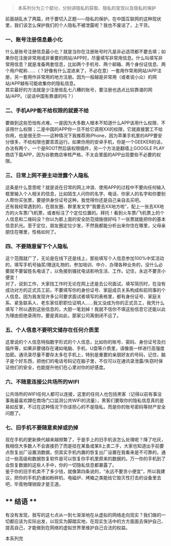 [TITLE]: 隐私不私(三)
[TAGS]: 技术

> 本系列分为三个部分，分别讲隐私的获取、隐私的变现以及隐私的保护

前面胡乱水了两篇，终于要切入正题——隐私的保护。在中国互联网的这种现状里，我们该怎么保护我们的个人隐私不被泄露呢？我也不废话了，上干货。

### 一、账号注册信息最小化
什么是账号注册信息最小化？就是当你在注册账号时凡是非必选项都不要去填；如果你在注册非常用或非重要的网站/APP时，尽量填写非常用信息。什么叫填写非常用信息？就是准备两套信息，比如两个手机号、两个邮箱、两个身份证信息、两个用户昵称……（？好像有什么混进来了，不必在意）一套用作常用网站/APP注册，另一套用作非常用的地方注册。因为一般越是非常用（或者说小众）的网站/APP越有可能收集你的隐私信息。  
其实最好的方法就是少注册些乱七八糟的账号，要注册也选点比较靠谱的网站/APP。（说话中国有靠谱的吗？）


### 二、手机APP能不给权限的就要不给
要做到这些恐怕有点难，一是因为大多数人根本不知道什么APP该用什么权限、不该用什么权限；二是中国的APP你一旦不给它调用XX的权限，它就直接罢工不给你用，也是很无奈——这种情况下我推荐用iPhone，因为苹果手机里的APP要安分很多，不给权限也要乖乖运行。如果你用的安卓手机，你是一个GEEKER的话，办法有两个，一个是ROOT然后装权限插件，另一个方法是翻墙上GOOGLE PLAY商店下载APP，因为谷歌商店审核严格，不太会里面的APP出现要些不必要的权限。

### 三、日常上网不要主动泄露个人隐私
这条是什么意思呢？就是说在日常的网上冲浪、使用APP的过程中不要向任何输入框里输入个人相关的信息，比如陌生人问你的名字、电话、你家人的名字和你要别人帮你买张票，要提供身份证号这种。我觉得你还是自己亲自去买吧。  
还有我经常遇到的，在朋友圈、群里发文字“我要去XX地方啦”，配上一张去XX地方的火车票/飞机票，或者标注了个定位位置的。拜托！看到火车票/飞机票上的个人信息和二维码没？你以为那上面的安全防范措施很好吗？一张票就能把你的基本信息扒光。至于定位，朋友圈定位少发，不然我都能分析出来你住在哪里，父母亲朋住在哪里，性格如何了。

### 四、不要随意留下个人隐私
这个范围就广了，无论是在线下还是线上，那些填写个人信息参加100%中奖活动的，填写手机号抽奖/赠送礼物的，参加培训、中介、办理各种业务的，没什么必要就不要留姓名电话了，以免接到骚扰电话影响生活、工作。记住，永远不要贪小便宜！  
对了，说到工作，大家找工作时无论在网上还是去公司面试，填写简历时，在没有成功对方的正式员工前，不要填写你的身份证号、家庭成员关系构成和前同事的个人信息。因为我发现许多公司要求面试者填写的表格里，都有身份证号、家庭关系、紧急联系人、老东家任职职位证明人……我又没成为你的正式员工，我凭什么填写？所以遇到这些信息的，大胆一笔划掉！我就不信你不填这些信息它还能以此为理由拒绝录用你，要是真如此，那家公司离倒闭不远了。

### 五、个人信息不要明文储存在任何介质里
这里说的个人信息特指数字形式的个人信息，比如你的账号、密码、身份证号及扫描件等，如果非要储存在诸如电脑、手机、U盘等介质里，请像我一样进行高强度加密。通讯录尽量不要存太多在手机上，特别是重要的亲朋好友的号码，记住，脑子是个好东西，把他们的电话号码记在脑子里，不仅可以在通讯录泄露/失窃时保证他们的安全，也能提升他们在心里对你的好感度。


### 六、不随意连接公共场所的WIFI
公共场所的WIFI任何人都可以连接，这里的任何人也包括黑客（记得以前有事没事我最喜欢蹲在商场门口监测公共WIFI的流量），黑客们要取你的隐私信息真的是易如反掌，不过在这种情况下你该担心的不是隐私，而是你的账号密码等财产安全问题了。

### 七、旧手机不要随意卖掉或扔掉
现在手机的更新换代越来越频繁了，于是手上的旧手机该怎么处理呢？降了吃灰，我相信大多数人不会直接扔了而是挂在某鱼或某8上卖二手，大家也知道出手前要点恢复出厂设置消数据，但其实手机内置的恢复出厂设置在我看来是不可靠的，通过一些高级和数据恢复软件是可以恢复你手机里原来的数据的。万一你的手机到了会恢复数据的这些人手中，你的一切隐私信息都暴露了。  
鉴于你的旧手机卖不了多少钱，就像第四条说的，“永远不要贪小便宜”，所以我建议，把你的手机扔诸如粉碎机、电磁炉、烤箱之类能给它毁灭性打击的设备里去吧，毕竟物理销毁才是王道。

## ** 结语 ** 
有没有发现，我写的这七点从一到七渐渐地在从虚拟的网络走向现实？我们做的一切都应该为实际出发，以现实为脚踏实地，在现实生活中的方方面面去保护自己、提高自己，才能做到在网络的虚拟世界里维护自己合法的权益。

本系列完